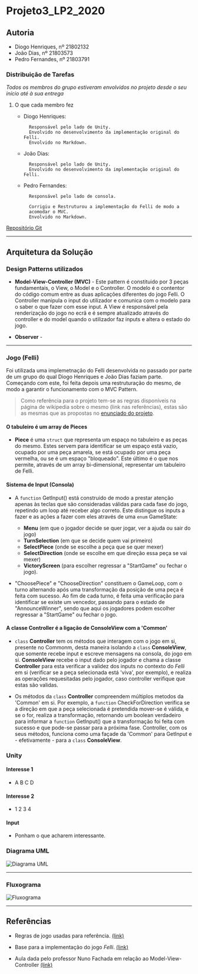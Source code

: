 # Projeto3_LP2_2020

## Autoria

* Diogo Henriques, nº 21802132
* João Dias, nº 21803573
* Pedro Fernandes, nº 21803791

### Distribuição de Tarefas

_Todos os membros do grupo estiveram envolvidos no projeto desde o seu
início até à sua entrega_

1. O que cada membro fez
    * Diogo Henriques:

            Responsável pelo lado de Unity.
            Envolvido no desenvolvimento da implementação original do Felli.
            Envolvido no Markdown.

    * João Dias:

            Responsável pelo lado de Unity.
            Envolvido no desenvolvimento da implementação original do Felli.

    * Pedro Fernandes:

            Responsável pelo lado de consola.
            
            Corrigiu e Restruturou a implementação do Felli de modo a 
            acomodar o MVC.
            Envolvido no Markdown.

[Repositório Git](https://github.com/l1nkh/Projeto3_LP2_2020)

---

## Arquitetura da Solução

### Design Patterns utilizados

* **Model-View-Controller (MVC)** - Este pattern é constituido por 3 peças
  fundamentais, o View, o Model e o Controller. O modelo é o contentor do código
  comum entre as duas aplicações diferentes do jogo Felli. O Controller manipula
  o input do utilizador e comunica com o modelo para o saber o que fazer com
  esse input. A View é responsável pela renderização do jogo no ecrã e é sempre
  atualizado através do controller e do model quando o utilizador faz inputs e
  altera o estado do jogo.
  
* **Observer** -

---

### Jogo (Felli)

Foi utilizada uma implemetnação do Felli desenvolvida no passado por parte de
um grupo do qual Diogo Henriques e João Dias faziam parte. Começando com este,
foi feita depois uma restruturação do mesmo, de modo a garantir o funcionamento
com o MVC Pattern.

> Como referência para o projeto tem-se as regras disponíveis na página de
> wikipedia sobre o mesmo (link nas referências), estas são as mesmas que as
> propostas no
> [enunciado do projeto](https://github.com/VideojogosLusofona/lp2_2020_p3).

#### O tabuleiro é um array de Pieces

* **Piece** é uma `struct` que representa um espaço no tabuleiro e as peças do
  mesmo. Estes servem para identificar se um espaço está vazio, ocupado por uma
  peça amarela, se está ocupado por uma peça vermelha, ou se é um espaço
  "bloqueado". Este último é o que nos permite, através de um array
  bi-dimensional, representar um tabuleiro de Felli.

#### Sistema de Input (Consola)

* A `function` GetInput() está construido de modo a prestar atenção apenas às 
  teclas que são consideradas válidas para cada fase do jogo, repetindo um loop
  até receber algo correto. Este distingue os inputs a fazer e as ações a fazer
  com eles através de uma `enum` GameState:
  * **Menu** (em que o jogador decide se quer jogar, ver a ajuda ou sair do
  jogo)
  * **TurnSelection** (em que se decide quem vai primeiro)
  * **SelectPiece** (onde se escolhe a peça que se quer mexer)
  * **SelectDirection** (onde se escolhe em que direção essa peça se vai mexer)
  * **VictoryScreen** (para escolher regressar a "StartGame" ou fechar o jogo).

* "ChoosePiece" e "ChooseDirection" constituem o GameLoop, com o turno
  alternando após uma transformação da posição de uma peça é feita com sucesso.
  Ao fim de cada turno, é feita uma verificação para identificar se existe um
  vencedor, passando para o estado de "AnnounceWinner", sendo que aqui os
  jogadores podem escolher regressar a "StartGame" ou fechar o jogo.

#### A classe Controller é a ligação de ConsoleView com a 'Common'

* `class` **Controller** tem os métodos que interagem com o jogo em si,
  presente no Commonm, desta maneira isolando a `class` **ConsoleView**,
  que somente recebe input e escreve mensagens na consola, do jogo em si.
  **ConsoleView** recebe o input dado pelo jogador e chama a classe
  **Controller** para esta verificar a validez dos inputs no contexto do *Felli*
  em si (verificar se a peça selecionada está 'viva', por exemplo), e realiza as
  operações requesitadas pelo jogador, caso controller verifique que estas
  são validas.

* Os métodos da `class` **Controller** compreendem múltiplos metodos da
  'Common' em si. Por exemplo, a `function` CheckForDirection verifica se a
  direção em que a peça selecionada é pretendida mover-se é válida, e se o
  for, realiza a transformação, retornando um boolean verdadeiro para informar
  a `function` GetInput() que a transformação foi feita com sucesso e que
  pode-se passar para a próxima fase. Controller, com os seus métodos,
  funciona como uma façade da 'Common' para GetInput e - efetivamente - para
  a `class` **ConsoleView**.

### Unity

#### Interesse 1

* A B C D

#### Interesse 2

* 1 2 3 4

#### Input

* Ponham o que acharem interessante.

### Diagrama UML

![Diagrama UML](/images/uml.png)

---

### Fluxograma

![Fluxograma](/images/flowchart.png)

---

## Referências

* Regras de jogo usadas para referência.
  [(link)](https://en.wikipedia.org/wiki/Felli)

* Base para a implementação do jogo _Felli_.
  [(link)](https://github.com/FPTheFluffyPawed/Project2_LP2019)

* Aula dada pelo professor Nuno Fachada em relação ao Model-View-Controller
  [(link)](https://www.youtube.com/watch?v=_z_iRUjmvzE&feature=youtu.be)
